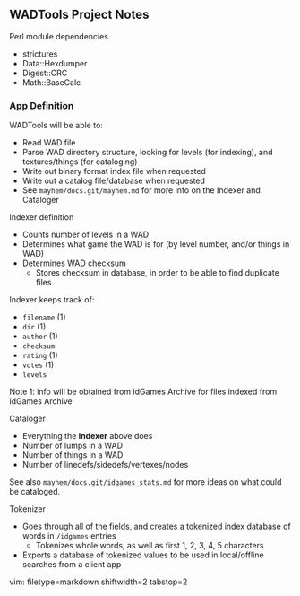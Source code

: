 ## WADTools Project Notes ##

Perl module dependencies
- strictures
- Data::Hexdumper
- Digest::CRC
- Math::BaseCalc

### App Definition ###
WADTools will be able to:
- Read WAD file
- Parse WAD directory structure, looking for levels (for indexing), and
  textures/things (for cataloging)
- Write out binary format index file when requested
- Write out a catalog file/database when requested
- See `mayhem/docs.git/mayhem.md` for more info on the Indexer and Cataloger

Indexer definition
- Counts number of levels in a WAD
- Determines what game the WAD is for (by level number, and/or things in WAD)
- Determines WAD checksum
  - Stores checksum in database, in order to be able to find duplicate files

Indexer keeps track of:
- `filename` (1)
- `dir` (1)
- `author` (1)
- `checksum`
- `rating` (1)
- `votes` (1)
- `levels`

Note 1: info will be obtained from idGames Archive for files indexed from
idGames Archive

Cataloger
- Everything the **Indexer** above does
- Number of lumps in a WAD
- Number of things in a WAD
- Number of linedefs/sidedefs/vertexes/nodes

See also `mayhem/docs.git/idgames_stats.md` for more ideas on what could be
cataloged.

Tokenizer
- Goes through all of the fields, and creates a tokenized index database of
  words in `/idgames` entries
  - Tokenizes whole words, as well as first 1, 2, 3, 4, 5 characters
- Exports a database of tokenized values to be used in local/offline searches
  from a client app

vim: filetype=markdown shiftwidth=2 tabstop=2

